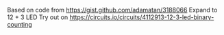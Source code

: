 Based on code from https://gist.github.com/adamatan/3188066
Expand to 12 + 3 LED
Try out on https://circuits.io/circuits/4112913-12-3-led-binary-counting
